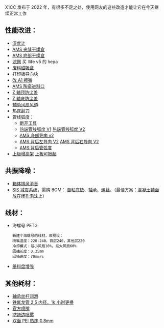 X1CC 发布于 2022 年，有很多不足之处，使用网友的这些改造才能让它在今天继续正常工作

## 性能改进：

- [湿度计](https://makerworld.com/zh/models/71526-xiaomi-bluetooth-humidity-meter-drybox-for-ams-wit)
- [AMS 夹缝干燥盒](https://makerworld.com/zh/models/67281-amsgan-zao-he-drybox-for-ams#profileId-71174)
- [AMS 底部干燥盒](https://makerworld.com/zh/models/459881-bambulab-ams-desiccant-tray-w-oem-lid?from=search#profileId-368227)
- [滤网](https://makerworld.com/zh/models/547864-bigger-carbon-hepa-filter-for-bambulab-x1c-p1s?from=search#profileId-911388) 买 Ilife v5 的 hepa
- [废料磁吸盒](https://makerworld.com/zh/models/57907-bambu-lab-p1s-poop-bucket-magnetic#profileId-59602)
- [打印板导向块](https://makerworld.com/zh/models/206386-build-plate-guide-for-x1c-x1e-p1-series#profileId-226560)
- [改 A1 擦嘴](https://makerworld.com/zh/models/437463-the-nozzle-wiper-v3-4-x-p-series#profileId-342665)
- [AMS 陶瓷进料口](https://makerworld.com/zh/models/503003-bambu-lab-ams-feeder-ceramic-ring-base#profileId-418365)
- [Z 轴顶防尘盖](https://makerworld.com/zh/models/161569-z-axis-cover-protection-hex#profileId-177339)
- [Z 轴底防尘盖](https://makerworld.com/zh/models/749892-z-axis-bearing-shield-for-bambu-lab-x1-p1-series)
- [辅助风扇风道](https://makerworld.com/zh/models/929387-aux-fan-deflector?from=search#profileId-1261408)
- [热床刮刀](https://makerworld.com/zh/models/511342-bambu-lab-p1s-x1-x1c-door-handle-bed-scraper#profileId-427389)
- 管线弧度：
  - [断开工具](https://makerworld.com/zh/models/14462-bambu-tools-bambu-lab-tool-set-disconnect-tools)
  - [热端管线弧度 V1](https://makerworld.com/zh/models/63021-extruder-ams-filament-pull-back-fix#profileId-65721)
    [热端管线弧度 V2](https://makerworld.com/zh/models/103987-v2-extruder-ams-filament-pull-back-fix#profileId-110973)
  - [AMS 底部导向 v2](https://makerworld.com/zh/models/56906-ams-filament-pull-back-fix-v2-updated#profileId-61163)
  - [AMS 背后左导向 V2](https://makerworld.com/zh/models/101046-v2-ams-buffer-fix-for-failed-to-pull-back-filament#profileId-107864)
    [AMS 背后右导向 V2](https://makerworld.com/zh/models/85989-v2-90-degree-ams-buffer-right-ptfe-guide-mount-fai#profileId-92190)
  - [AMS 背后管弧度](https://makerworld.com/zh/models/53037-ams-fix-for-failed-to-retract-filament-error)
- [上板增高架](https://makerworld.com/zh/models/954573-bambu-lab-x1c-p1s-led-light-frame-glass-riser-v2#profileId-923257)
  [上板可掀起](https://makerworld.com/zh/models/1380274-ams-glass-slider-riser-v5-tilt-function-p1s-x1c?from=search#profileId-1428534)

## 共振降噪：

- [箱体排风消音](https://makerworld.com/zh/models/108894-10x3mm-bambu-exhaust-fan-muffler-silencer-x1-p1?from=search#profileId-116313)
- [SIS 减震系统](https://makerworld.com/zh/models/915508-sis-seismic-isolation-system-for-x1-p1-series#profileId-924338)，需购 BOM： [自粘底垫](https://e.tb.cn/h.SitGS82ML0AWFvh?tk=rokWf1qNsj8)、[轴承](https://e.tb.cn/h.SRdmnarPwFEPP6k?tk=3MARf1qnxOw)、[螺丝](https://e.tb.cn/h.SRyngL9RNvs2M8q?tk=LA43f1qOYok)。（最佳方案：[混凝土铺面放在闭孔泡沫上](https://www.youtube.com/watch?v=y08v6PY_7ak)）

## 线材：

- 海螺号 PETG
  ```
  新建个海螺号的线材，改预设：
  喷嘴温度：220-240，首层240，其他层220
  冷却模式：最小风扇10%，最大风扇60%
  回抽长度：0.35mm
  回抽速度：70mm/s
  ```
- [纸料盘增强](https://makerworld.com/zh/models/1187157-universal-cardboard-spool-adapter-ring#profileId-1198335)

## 其他耗材：

- [轴承丝杆润滑](https://e.tb.cn/h.hCWPVlTtCPFZarn?tk=sftn4MZuc8T)
- [铁氟龙管 2.5 内径，1k 小时更换](https://e.tb.cn/h.hxO9407QbdQWn4o?tk=tZUr4MZrnMs)
- [官方喷嘴](https://e.tb.cn/h.hxhbVxDdsBRTTuZ?tk=raBn4MZt2bm)
- [防翘边喷雾](https://e.tb.cn/h.hxh16gm2MWePir5?tk=ZmAT4MZu7Oe)
- [双面 PEI 热床 0.8mm](https://e.tb.cn/h.hCWlLnH7c9PalZa?tk=IrRg4MZFilD)
